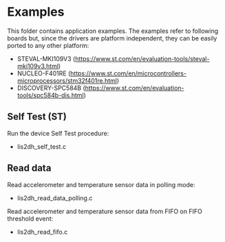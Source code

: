# Examples

This folder contains application examples. The examples refer to following boards but, since the drivers are platform independent, they can be easily ported to any other platform: 

- STEVAL-MKI109V3 (https://www.st.com/en/evaluation-tools/steval-mki109v3.html)
- NUCLEO-F401RE (https://www.st.com/en/microcontrollers-microprocessors/stm32f401re.html)
- DISCOVERY-SPC584B (https://www.st.com/en/evaluation-tools/spc584b-dis.html)

## Self Test (ST)

Run the device Self Test procedure:

  - lis2dh_self_test.c

## Read data

Read accelerometer and temperature sensor data in polling mode:

  - lis2dh_read_data_polling.c

Read accelerometer and temperature sensor data from FIFO on FIFO threshold event:

  - lis2dh_read_fifo.c

